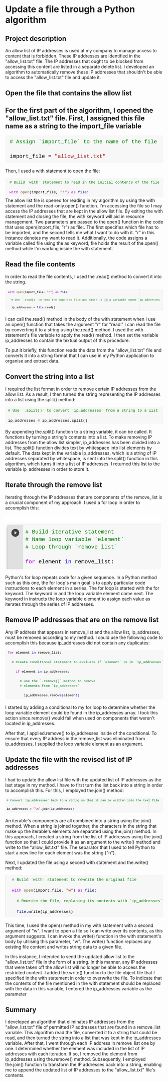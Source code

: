 # Update a file through a Python algorithm

## Project description

An allow list of IP addresses is used at my company to manage access to content that is forbidden. These IP addresses are identified in the "allow_list.txt" file. The IP addresses that ought to be blocked from accessing this content are listed in a separate delete list. I developed an algorithm to automatically remove these IP addresses that shouldn't be able to access the "allow_list.txt" file and update it.

## Open the file that contains the allow list

## For the first part of the algorithm, I opened the "allow_list.txt" file. First, I assigned this file name as a string to the import_file variable

![alt text](image.png)  

Then, I used a with statement to open the file:

![alt text](image-1.png)
The allow list file is opened for reading in my algorithm by using the with statement and the read-only.open() function. I'm accessing the file so I may access the IP addresses that are kept in the allow list file. By exiting the with statement and closing the file, the with keyword will aid in resource management. Two parameters are passed to the open() function in the code that uses open(import_file, "r") as file:. The first specifies which file has to be imported, and the second tells me what I want to do with it. "r" in this instance denotes my want to read it. Additionally, the code assigns a variable called file using the as keyword; file holds the result of the.open() method while I'm working inside the with statement.

## Read the file contents

In order to read the file contents, I used the .read() method to convert it into the string.

![alt text](image-2.png)  

I can call the.read() method in the body of the with statement when I use an.open() function that takes the argument "r" for "read." I can read the file by converting it to a string using the.read() method. I used the with statement's file variable to apply the.read() method. I then set the variable ip_addresses to contain the textual output of this procedure.

To put it briefly, this function reads the data from the "allow_list.txt" file and converts it into a string format that I can use in my Python application to organise and extract data.

## Convert the string into a list

I required the list format in order to remove certain IP addresses from the allow list. As a result, I then turned the string representing the IP addresses into a list using the.split() method:

![alt text](image-3.png)  

By appending the.split() function to a string variable, it can be called. It functions by turning a string's contents into a list. To make removing IP addresses from the allow list simpler, ip_addresses has been divided into a list. The.split() function divides text by whitespace into list elements by default. The data kept in the variable ip_addresses, which is a string of IP addresses separated by whitespace, is sent into the.split() function in this algorithm, which turns it into a list of IP addresses. I returned this list to the variable ip_addresses in order to store it.

## Iterate through the remove list

Iterating through the IP addresses that are components of the remove_list is a crucial component of my approach. I used a for loop in order to accomplish this:

![alt text](image-4.png)  

Python's for loop repeats code for a given sequence. In a Python method such as this one, the for loop's main goal is to apply particular code instructions to each element in a series. The for loop is started with the for keyword. The keyword in and the loop variable element come next. The keyword in instructs the loop variable element to assign each value as iterates through the series of IP addresses.

## Remove IP addresses that are on the remove list

Any IP address that appears in remove_list and the allow list, ip_addresses, must be removed according to my method. I could use the following code to accomplish this because ip_addresses did not contain any duplicates:

![alt text](image-5.png)  

I started by adding a conditional to my for loop to determine whether the loop variable element could be found in the ip_addresses array. I took this action since.remove() would fail when used on components that weren't located in ip_addresses.

After that, I applied.remove() to ip_addresses inside of the conditional. To ensure that every IP address in the remove_list was eliminated from ip_addresses, I supplied the loop variable element as an argument.

## Update the file with the revised list of IP addresses

I had to update the allow list file with the updated list of IP addresses as the last stage in my method. I have to first turn the list back into a string in order to accomplish this. For this, I employed the.join() method:

![alt text](image-6.png)  

An iterable's components are all combined into a string using the join() method. When a string is joined together, the characters in the string that make up the iterable's elements are separated using the.join() method. In this approach, I created a string from the list of IP addresses using the join() function so that I could provide it as an argument to the write() method and write to the "allow_list.txt" file. The separator that I used to tell Python to start a new line for each element was the string ("n").

Next, I updated the file using a second with statement and the.write() method:

![alt text](image-8.png)

This time, I used the open() method in my with statement with a second argument of "w". I want to open a file so I can write over its contents, as this argument suggests. I can invoke the.write() function in the with statement's body by utilising this parameter, "w". The.write() function replaces any existing file content and writes string data to a given file.

In this instance, I intended to send the updated allow list to the "allow_list.txt" file in the form of a string. In this manner, any IP addresses that were taken off the allow list will no longer be able to access the restricted content. I added the.write() function to the file object file that I specified in the with statement in order to overwrite the file. To indicate that the contents of the file mentioned in the with statement should be replaced with the data in this variable, I entered the ip_addresses variable as the parameter

## Summary

I developed an algorithm that eliminates IP addresses from the "allow_list.txt" file of permitted IP addresses that are found in a remove_list variable. This algorithm read the file, converted it to a string that could be read, and then turned the string into a list that was kept in the ip_addresses variable. After that, I went through each IP address in remove_list one by one. I determined whether the element was included in the list of IP addresses with each iteration. If so, I removed the element from ip_addresses using the.remove() method. Subsequently, I employed the.join() function to transform the IP addresses back into a string, enabling me to append the updated list of IP addresses to the "allow_list.txt" file's contents.
